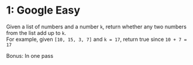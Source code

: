 # 1: Google Easy

Given a list of numbers and a number `k`, return whether any two numbers from the list add up to `k`.  
For example, given `[10, 15, 3, 7]` and `k = 17`, return true since `10 + 7 = 17`

Bonus: In one pass
